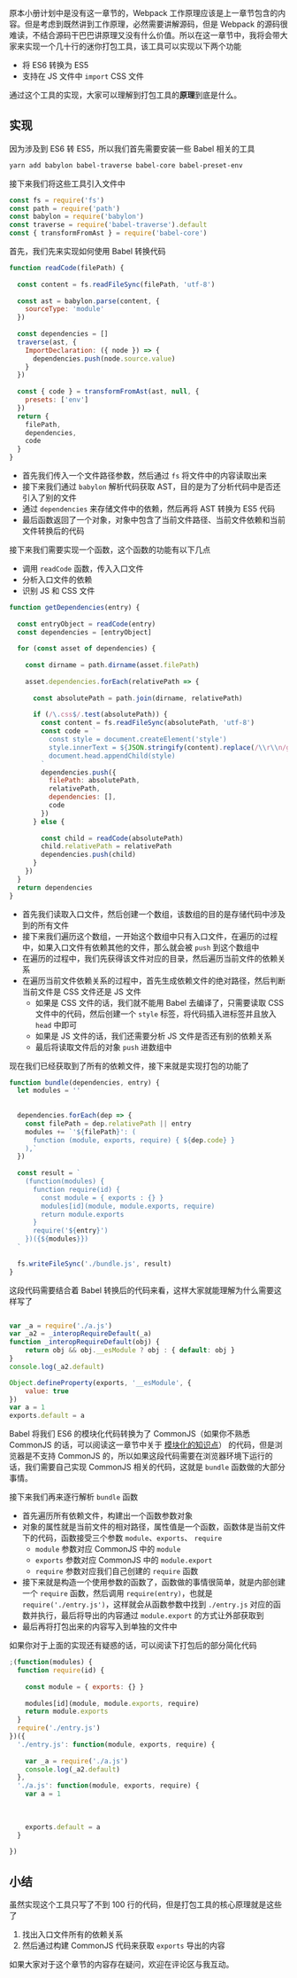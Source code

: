 原本小册计划中是没有这一章节的，Webpack 工作原理应该是上一章节包含的内容。但是考虑到既然讲到工作原理，必然需要讲解源码，但是 Webpack 的源码很难读，不结合源码干巴巴讲原理又没有什么价值。所以在这一章节中，我将会带大家来实现一个几十行的迷你打包工具，该工具可以实现以下两个功能

*   将 ES6 转换为 ES5
*   支持在 JS 文件中 `import` CSS 文件

通过这个工具的实现，大家可以理解到打包工具的**原理**到底是什么。

实现
--

因为涉及到 ES6 转 ES5，所以我们首先需要安装一些 Babel 相关的工具

```bash
yarn add babylon babel-traverse babel-core babel-preset-env  
```

接下来我们将这些工具引入文件中

```js
const fs = require('fs')
const path = require('path')
const babylon = require('babylon')
const traverse = require('babel-traverse').default
const { transformFromAst } = require('babel-core')
```

首先，我们先来实现如何使用 Babel 转换代码

```js
function readCode(filePath) {
  
  const content = fs.readFileSync(filePath, 'utf-8')
  
  const ast = babylon.parse(content, {
    sourceType: 'module'
  })
  
  const dependencies = []
  traverse(ast, {
    ImportDeclaration: ({ node }) => {
      dependencies.push(node.source.value)
    }
  })
  
  const { code } = transformFromAst(ast, null, {
    presets: ['env']
  })
  return {
    filePath,
    dependencies,
    code
  }
}
```

*   首先我们传入一个文件路径参数，然后通过 `fs` 将文件中的内容读取出来
*   接下来我们通过 `babylon` 解析代码获取 AST，目的是为了分析代码中是否还引入了别的文件
*   通过 `dependencies` 来存储文件中的依赖，然后再将 AST 转换为 ES5 代码
*   最后函数返回了一个对象，对象中包含了当前文件路径、当前文件依赖和当前文件转换后的代码

接下来我们需要实现一个函数，这个函数的功能有以下几点

*   调用 `readCode` 函数，传入入口文件
*   分析入口文件的依赖
*   识别 JS 和 CSS 文件

```js
function getDependencies(entry) {
  
  const entryObject = readCode(entry)
  const dependencies = [entryObject]
  
  for (const asset of dependencies) {
    
    const dirname = path.dirname(asset.filePath)
    
    asset.dependencies.forEach(relativePath => {
      
      const absolutePath = path.join(dirname, relativePath)
      
      if (/\.css$/.test(absolutePath)) {
        const content = fs.readFileSync(absolutePath, 'utf-8')
        const code = `
          const style = document.createElement('style')
          style.innerText = ${JSON.stringify(content).replace(/\\r\\n/g, '')}
          document.head.appendChild(style)
        `
        dependencies.push({
          filePath: absolutePath,
          relativePath,
          dependencies: [],
          code
        })
      } else {
        
        const child = readCode(absolutePath)
        child.relativePath = relativePath
        dependencies.push(child)
      }
    })
  }
  return dependencies
}
```

*   首先我们读取入口文件，然后创建一个数组，该数组的目的是存储代码中涉及到的所有文件
*   接下来我们遍历这个数组，一开始这个数组中只有入口文件，在遍历的过程中，如果入口文件有依赖其他的文件，那么就会被 `push` 到这个数组中
*   在遍历的过程中，我们先获得该文件对应的目录，然后遍历当前文件的依赖关系
*   在遍历当前文件依赖关系的过程中，首先生成依赖文件的绝对路径，然后判断当前文件是 CSS 文件还是 JS 文件
    *   如果是 CSS 文件的话，我们就不能用 Babel 去编译了，只需要读取 CSS 文件中的代码，然后创建一个 `style` 标签，将代码插入进标签并且放入 `head` 中即可
    *   如果是 JS 文件的话，我们还需要分析 JS 文件是否还有别的依赖关系
    *   最后将读取文件后的对象 `push` 进数组中

现在我们已经获取到了所有的依赖文件，接下来就是实现打包的功能了

```js
function bundle(dependencies, entry) {
  let modules = ''
  
  
  dependencies.forEach(dep => {
    const filePath = dep.relativePath || entry
    modules += `'${filePath}': (
      function (module, exports, require) { ${dep.code} }
    ),`
  })
  
  const result = `
    (function(modules) {
      function require(id) {
        const module = { exports : {} }
        modules[id](module, module.exports, require)
        return module.exports
      }
      require('${entry}')
    })({${modules}})
  `
  
  fs.writeFileSync('./bundle.js', result)
}
```

这段代码需要结合着 Babel 转换后的代码来看，这样大家就能理解为什么需要这样写了

```js

var _a = require('./a.js')
var _a2 = _interopRequireDefault(_a)
function _interopRequireDefault(obj) {
    return obj && obj.__esModule ? obj : { default: obj }
}
console.log(_a2.default)

Object.defineProperty(exports, '__esModule', {
    value: true
})
var a = 1
exports.default = a
```

Babel 将我们 ES6 的模块化代码转换为了 CommonJS（如果你不熟悉 CommonJS 的话，可以阅读这一章节中关于 [模块化的知识点](https://juejin.im/book/6844733763675488269/section/6844733763759374344)） 的代码，但是浏览器是不支持 CommonJS 的，所以如果这段代码需要在浏览器环境下运行的话，我们需要自己实现 CommonJS 相关的代码，这就是 `bundle` 函数做的大部分事情。

接下来我们再来逐行解析 `bundle` 函数

*   首先遍历所有依赖文件，构建出一个函数参数对象
*   对象的属性就是当前文件的相对路径，属性值是一个函数，函数体是当前文件下的代码，函数接受三个参数 `module`、`exports`、 `require`
    *   `module` 参数对应 CommonJS 中的 `module`
    *   `exports` 参数对应 CommonJS 中的 `module.export`
    *   `require` 参数对应我们自己创建的 `require` 函数
*   接下来就是构造一个使用参数的函数了，函数做的事情很简单，就是内部创建一个 `require` 函数，然后调用 `require(entry)`，也就是 `require('./entry.js')`，这样就会从函数参数中找到 `./entry.js` 对应的函数并执行，最后将导出的内容通过 `module.export` 的方式让外部获取到
*   最后再将打包出来的内容写入到单独的文件中

如果你对于上面的实现还有疑惑的话，可以阅读下打包后的部分简化代码

```js
;(function(modules) {
  function require(id) {
    
    const module = { exports: {} }
    
    modules[id](module, module.exports, require)
    return module.exports
  }
  require('./entry.js')
})({
  './entry.js': function(module, exports, require) {
    
    var _a = require('./a.js')
    console.log(_a2.default)
  },
  './a.js': function(module, exports, require) {
    var a = 1
    
    
    
    exports.default = a
  }
  
})
```

小结
--

虽然实现这个工具只写了不到 100 行的代码，但是打包工具的核心原理就是这些了

1.  找出入口文件所有的依赖关系
2.  然后通过构建 CommonJS 代码来获取 `exports` 导出的内容

如果大家对于这个章节的内容存在疑问，欢迎在评论区与我互动。